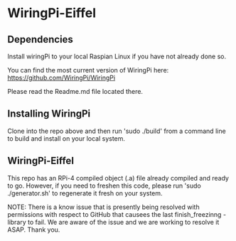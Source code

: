 # WiringPi-Eiffel

## Dependencies
Install wiringPi to your local Raspian Linux if you have not already done so.

You can find the most current version of WiringPi here: https://github.com/WiringPi/WiringPi

Please read the Readme.md file located there.

## Installing WiringPi

Clone into the repo above and then run 'sudo ./build' from a command line to build and install on your local system.

## WiringPi-Eiffel

This repo has an RPi-4 compiled object (.a) file already compiled and ready to go. However, if you need to freshen this code, please run 'sudo ./generator.sh' to regenerate it fresh on your system.

NOTE: There is a know issue that is presently being resolved with permissions with respect to GitHub that causees the last finish_freezinng -library to fail. We are aware of the issue and we are working to resolve it ASAP. Thank you.
